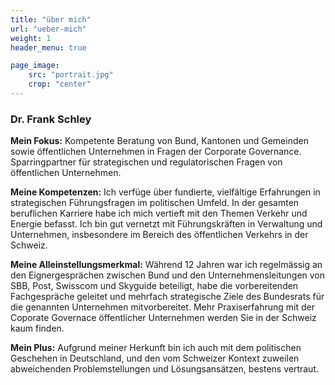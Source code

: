 ```yaml
---
title: "über mich"
url: "ueber-mich"
weight: 1
header_menu: true

page_image:
    src: "portrait.jpg"
    crop: "center"
---
```

### Dr. Frank Schley
**Mein Fokus:**
Kompetente Beratung von Bund, Kantonen und Gemeinden sowie öffentlichen Unternehmen in Fragen der Corporate Governance. Sparringpartner für strategischen und regulatorischen Fragen von öffentlichen Unternehmen. 

**Meine Kompetenzen:**
Ich verfüge über fundierte, vielfältige Erfahrungen in strategischen Führungsfragen im politischen Umfeld. In der gesamten beruflichen Karriere habe ich mich vertieft mit den Themen Verkehr und Energie befasst. Ich bin gut vernetzt mit Führungskräften in Verwaltung und Unternehmen, insbesondere im Bereich des öffentlichen Verkehrs in der Schweiz. 

**Meine Alleinstellungsmerkmal:**
Während 12 Jahren war ich regelmässig an den Eignergesprächen zwischen Bund und den Unternehmensleitungen von SBB, Post, Swisscom und Skyguide beteiligt, habe die vorbereitenden Fachgespräche geleitet und mehrfach strategische Ziele des Bundesrats für die genannten Unternehmen mitvorbereitet. Mehr Praxiserfahrung mit der Coporate Governace öffentlicher Unternehmen werden Sie in der Schweiz kaum finden.

**Mein Plus:**
Aufgrund meiner Herkunft bin ich auch mit dem politischen Geschehen in Deutschland, und den vom Schweizer Kontext zuweilen abweichenden Problemstellungen und Lösungsansätzen, bestens vertraut. 
